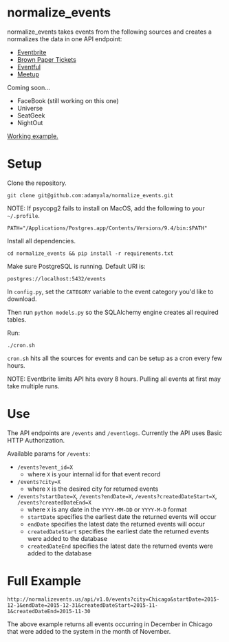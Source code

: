 # normalize_events
normalize_events takes events from the following sources and creates a normalizes the data in one API endpoint:

* [Eventbrite](http://developer.eventbrite.com/)
* [Brown Paper Tickets](https://www.brownpapertickets.com/developer/index.html)
* [Eventful](http://api.eventful.com/)
* [Meetup](http://www.meetup.com/meetup_api/)

Coming soon...

* FaceBook (still working on this one)
* Universe
* SeatGeek
* NightOut

[Working example.](http://normalizevents.us/api/v1.0/events)

# Setup

Clone the repository.

```
git clone git@github.com:adamyala/normalize_events.git
```

NOTE: If psycopg2 fails to install on MacOS, add the following to your `~/.profile`.

```
PATH="/Applications/Postgres.app/Contents/Versions/9.4/bin:$PATH"
```

Install all dependencies.

```
cd normalize_events && pip install -r requirements.txt
```

Make sure PostgreSQL is running. Default URI is:
```
postgres://localhost:5432/events
```

In `config.py`, set the `CATEGORY` variable to the event category you'd like to download.

Then run `python models.py` so the SQLAlchemy engine creates all required tables.

Run:
```
./cron.sh
```

`cron.sh` hits all the sources for events and can be setup as a cron every few hours.

NOTE: Eventbrite limits API hits every 8 hours. Pulling all events at first may take multiple runs.

# Use

The API endpoints are `/events` and `/eventlogs`. Currently the API uses Basic HTTP Authorization.

Available params for `/events`:

* `/events?event_id=X`
    * where `X` is your internal id for that event record
* `/events?city=X`
    * where `X` is the desired city for returned events
* `/events?startDate=X`, `/events?endDate=X`, `/events?createdDateStart=X`, `/events?createdDateEnd=X`
    * where `X` is any date in the `YYYY-MM-DD` or `YYYY-M-D` format
    * `startDate` specifies the earliest date the returned events will occur
    * `endDate` specifies the latest date the returned events will occur
    * `createdDateStart` specifies the earliest date the returned events were added to the database
    * `createdDateEnd` specifies the latest date the returned events were added to the database
    
# Full Example

`http://normalizevents.us/api/v1.0/events?city=Chicago&startDate=2015-12-1&endDate=2015-12-31&createdDateStart=2015-11-1&createdDateEnd=2015-11-30`

The above example returns all events occurring in December in Chicago that were added to the system in the month of November.
